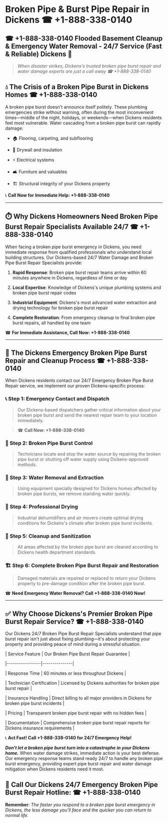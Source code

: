# Broken Pipe & Burst Pipe Repair in Dickens ☎ +1-888-338-0140  
## ☎ +1-888-338-0140 Flooded Basement Cleanup & Emergency Water Removal - 24/7 Service (Fast & Reliable) Dickens 🚨  

> *When disaster strikes, Dickens's trusted broken pipe burst repair and water damage experts are just a call away ☎ +1-888-338-0140*  

## 💧 The Crisis of a Broken Pipe Burst in Dickens Homes ☎ +1-888-338-0140  

A broken pipe burst doesn't announce itself politely. These plumbing emergencies strike without warning, often during the most inconvenient times—middle of the night, holidays, or weekends—when Dickens residents feel most vulnerable. Water cascading from a broken pipe burst can rapidly damage:  

* 🏠 Flooring, carpeting, and subflooring  
* 🧱 Drywall and insulation  
* ⚡ Electrical systems  
* 🛋️ Furniture and valuables  
* 🏗️ Structural integrity of your Dickens property  

📞 **Call Now for Immediate Help: +1-888-338-0140**  

---  

## ⏱️ Why Dickens Homeowners Need Broken Pipe Burst Repair Specialists Available 24/7 ☎ +1-888-338-0140  

When facing a broken pipe burst emergency in Dickens, you need immediate response from qualified professionals who understand local building structures. Our Dickens-based 24/7 Water Damage and Broken Pipe Burst Repair Specialists provide:  

1. **Rapid Response**: Broken pipe burst repair teams arrive within 60 minutes anywhere in Dickens, regardless of time or day  
2. **Local Expertise**: Knowledge of Dickens's unique plumbing systems and broken pipe burst repair codes  
3. **Industrial Equipment**: Dickens's most advanced water extraction and drying technology for broken pipe burst repair  
4. **Complete Restoration**: From emergency cleanup to final broken pipe burst repairs, all handled by one team  

☎ **For Immediate Assistance, Call Now: +1-888-338-0140**  

---  

## 🔧 The Dickens Emergency Broken Pipe Burst Repair and Cleanup Process ☎ +1-888-338-0140  

When Dickens residents contact our 24/7 Emergency Broken Pipe Burst Repair service, we implement our proven Dickens-specific process:  

### 📞 Step 1: Emergency Contact and Dispatch  
> Our Dickens-based dispatchers gather critical information about your broken pipe burst and send the nearest repair team to your location immediately.  
> ☎ **Call Now: +1-888-338-0140**  

### 🚿 Step 2: Broken Pipe Burst Control  
> Technicians locate and stop the water source by repairing the broken pipe burst or shutting off water supply using Dickens-approved methods.  

### 🌊 Step 3: Water Removal and Extraction  
> Using equipment specially designed for Dickens homes affected by broken pipe bursts, we remove standing water quickly.  

### 💨 Step 4: Professional Drying  
> Industrial dehumidifiers and air movers create optimal drying conditions for Dickens's climate after broken pipe burst incidents.  

### 🧼 Step 5: Cleanup and Sanitization  
> All areas affected by the broken pipe burst are cleaned according to Dickens health department standards.  

### 🏗️ Step 6: Complete Broken Pipe Burst Repair and Restoration  
> Damaged materials are repaired or replaced to return your Dickens property to pre-damage condition after the broken pipe burst.  

☎ **Need Emergency Water Removal? Call +1-888-338-0140 Now!**  

---  

## ✅ Why Choose Dickens's Premier Broken Pipe Burst Repair Service? ☎ +1-888-338-0140  

Our Dickens 24/7 Broken Pipe Burst Repair Specialists understand that pipe burst repair isn't just about fixing plumbing—it's about protecting your property and providing peace of mind during a stressful situation.  

| Service Feature | Our Broken Pipe Burst Repair Guarantee |  
|-----------------|---------------|  
| Response Time | 60 minutes or less throughout Dickens |  
| Technician Certification | Licensed by Dickens authorities for broken pipe burst repair |  
| Insurance Handling | Direct billing to all major providers in Dickens for broken pipe burst incidents |  
| Pricing | Transparent broken pipe burst repair with no hidden fees |  
| Documentation | Comprehensive broken pipe burst repair reports for Dickens insurance requirements |  

📞 **Act Fast! Call +1-888-338-0140 for 24/7 Emergency Help!**  

***Don't let a broken pipe burst turn into a catastrophe in your Dickens home.*** When water damage strikes, immediate action is your best defense. Our emergency response teams stand ready 24/7 to handle any broken pipe burst emergency, providing expert pipe burst repair and water damage mitigation when Dickens residents need it most.  

## 📱 Call Our Dickens 24/7 Emergency Broken Pipe Burst Repair Hotline: ☎ +1-888-338-0140  

**Remember**: *The faster you respond to a broken pipe burst emergency in Dickens, the less damage you'll face and the quicker you can return to normal life.*